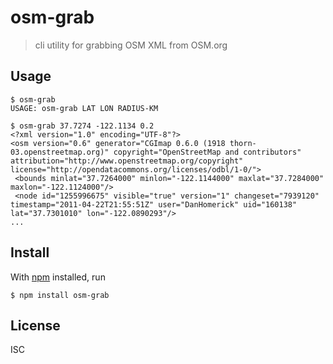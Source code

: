 # osm-grab

> cli utility for grabbing OSM XML from OSM.org

## Usage

```
$ osm-grab
USAGE: osm-grab LAT LON RADIUS-KM

$ osm-grab 37.7274 -122.1134 0.2
<?xml version="1.0" encoding="UTF-8"?>
<osm version="0.6" generator="CGImap 0.6.0 (1918 thorn-03.openstreetmap.org)" copyright="OpenStreetMap and contributors" attribution="http://www.openstreetmap.org/copyright" license="http://opendatacommons.org/licenses/odbl/1-0/">
 <bounds minlat="37.7264000" minlon="-122.1144000" maxlat="37.7284000" maxlon="-122.1124000"/>
 <node id="1255996675" visible="true" version="1" changeset="7939120" timestamp="2011-04-22T21:55:51Z" user="DanHomerick" uid="160138" lat="37.7301010" lon="-122.0890293"/>
...
```

## Install

With [npm](https://npmjs.org/) installed, run

```
$ npm install osm-grab
```

## License

ISC

